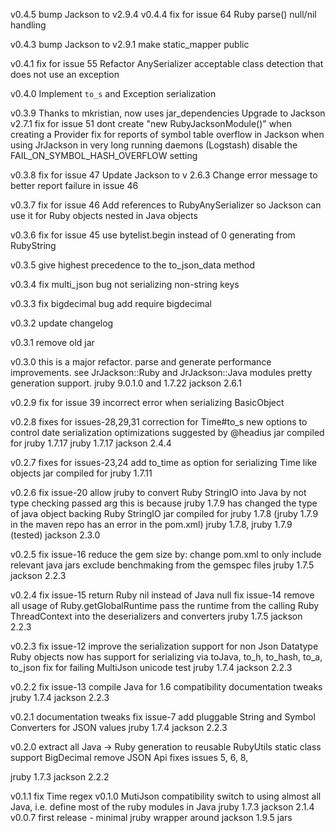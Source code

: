 v0.4.5
  bump Jackson to v2.9.4
v0.4.4
  fix for issue 64
    Ruby parse() null/nil handling

v0.4.3
  bump Jackson to v2.9.1
  make static_mapper public
  
v0.4.1
  fix for issue 55
    Refactor AnySerializer acceptable class detection that does not use an exception

v0.4.0
  Implement `to_s` and Exception serialization

v0.3.9
  Thanks to mkristian, now uses jar_dependencies
    Upgrade to Jackson v2.7.1
  fix for issue 51
    dont create "new RubyJacksonModule()" when creating a Provider
  fix for reports of symbol table overflow in Jackson when using JrJackson in very long running daemons (Logstash)
    disable the FAIL_ON_SYMBOL_HASH_OVERFLOW setting

v0.3.8
  fix for issue 47
    Update Jackson to v 2.6.3
  Change error message to better report failure in issue 46

v0.3.7
  fix for issue 46
    Add references to RubyAnySerializer so Jackson can
    use it for Ruby objects nested in Java objects

v0.3.6
  fix for issue 45
    use bytelist.begin instead of 0 generating from RubyString

v0.3.5
  give highest precedence to the to_json_data method

v0.3.4
  fix multi_json bug
    not serializing non-string keys

v0.3.3
  fix bigdecimal bug
    add require bigdecimal

v0.3.2
  update changelog

v0.3.1
  remove old jar

v0.3.0
  this is a major refactor.
  parse and generate performance improvements.
    see JrJackson::Ruby and JrJackson::Java modules
  pretty generation support.
  jruby 9.0.1.0 and 1.7.22
  jackson 2.6.1

v0.2.9
  fix for issue 39
    incorrect error when serializing BasicObject

v0.2.8
  fixes for issues-28,29,31
    correction for Time#to_s
    new options to control date serialization
    optimizations suggested by @headius
  jar compiled for jruby 1.7.17
  jruby 1.7.17
  jackson 2.4.4

v0.2.7
  fixes for issues-23,24
    add to_time as option for serializing Time like objects
  jar compiled for jruby 1.7.11

v0.2.6
  fix issue-20
    allow jruby to convert Ruby StringIO into Java
    by not type checking passed arg
    this is because jruby 1.7.9 has changed the type of java object backing Ruby StringIO
  jar compiled for jruby 1.7.8 (jruby 1.7.9 in the maven repo has an error in the pom.xml)
  jruby 1.7.8, jruby 1.7.9 (tested)
  jackson 2.3.0

v0.2.5
  fix issue-16
    reduce the gem size by:
      change pom.xml to only include relevant java jars
      exclude benchmaking from the gemspec files
  jruby 1.7.5
  jackson 2.2.3

v0.2.4
  fix issue-15
    return Ruby nil instead of Java null
  fix issue-14
    remove all usage of Ruby.getGlobalRuntime
    pass the runtime from the calling Ruby ThreadContext into the deserializers and converters
  jruby 1.7.5
  jackson 2.2.3

v0.2.3
  fix issue-12
    improve the serialization support for non Json Datatype Ruby objects
    now has support for serializing via toJava, to_h, to_hash, to_a, to_json
  fix for failing MultiJson unicode test
  jruby 1.7.4
  jackson 2.2.3

v0.2.2
  fix issue-13
    compile Java for 1.6 compatibility
  documentation tweaks
  jruby 1.7.4
  jackson 2.2.3

v0.2.1
  documentation tweaks
  fix issue-7
    add pluggable String and Symbol Converters for JSON values
  jruby 1.7.4
  jackson 2.2.3

v0.2.0
  extract all Java -> Ruby generation to reusable RubyUtils static class
  support BigDecimal
  remove JSON Api
  fixes issues 5, 6, 8,

  jruby 1.7.3
  jackson 2.2.2

v0.1.1
  fix Time regex
v0.1.0
  MutiJson compatibility
  switch to using almost all Java, i.e. define most of the ruby modules in Java
  jruby 1.7.3
  jackson 2.1.4
v0.0.7
  first release - minimal jruby wrapper around jackson 1.9.5 jars
